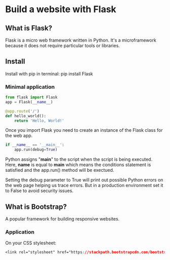 # Build a website with Flask

## What is Flask? 
Flask is a micro web framework written in Python. It's a microframework because it does not require particular tools or libraries. 

## Install
Install with pip in terminal: pip install Flask

### Minimal application 
```python
from flask import Flask
app = Flask(__name__)

@app.route('/')
def hello_world():
    return 'Hello, World!'

```

Once you import Flask you need to create an instance of the Flask class for the web app. 

```python
if __name__ == '__main__':
    app.run(debug=True)
```
Python assigns "__main__" to the script when the script is being executed. Here, __name__ is equal to __main__ which means the conditions statement is satisfied and the app.run() method will be exectued. 

Setting the debug parameter to True will print out possible Python errors on the web page helping us trace errors. But in a production environment set it to False to avoid security issues. 

## What is Bootstrap? 
A popular framework for building responsive websites. 

### Application 

On your CSS stylesheet: 
```CSS
<link rel="stylesheet" href="https://stackpath.bootstrapcdn.com/bootstrap/4.3.1/css/bootstrap.min.css" integrity="sha384-ggOyR0iXCbMQv3Xipma34MD+dH/1fQ784/j6cY/iJTQUOhcWr7x9JvoRxT2MZw1T" crossorigin="anonymous">
```

